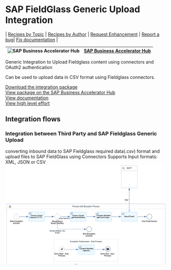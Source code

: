 # SAP FieldGlass Generic Upload Integration 

\| [Recipes by Topic](../../readme.md ) \| [Recipes by Author](../../author.md ) \| [Request Enhancement](https://github.com/SAP-samples/cloud-integration-flow/issues/new?assignees=&labels=Recipe%20Fix,enhancement&template=recipe-request.md&title=Improve%20SAP%20FieldGlass%20Generic%20Upload%20Integration) \| [Report a bug](https://github.com/SAP-samples/cloud-integration-flow/issues/new?assignees=&labels=Recipe%20Fix,bug&template=bug_report.md&title=Issue%20with%20SAP%20FieldGlass%20Generic%20Upload%20Integration)\| [Fix documentation](https://github.com/SAP-samples/cloud-integration-flow/issues/new?assignees=&labels=Recipe%20Fix,documentation&template=bug_report.md&title=Docu%20fix%20SAP%20FieldGlass%20Generic%20Upload%20Integration) \| 

 ![SAP Business Accelerator Hub](https://github.com/SAPAPIBusinessHub.png?size=50 ) | [SAP Business Accelerator Hub](https://api.sap.com/allcommunity) | 
 ----|----| 

Generic Integration to Upload Fieldglass content using connectors and OAuth2 authentication

<p>Can be used to upload data in CSV format using Fieldglass connectors.</p>

[Download the integration package](SAPFieldGlassGenericUploadIntegration.zip)\
[View package on the SAP Business Accelerator Hub](https://api.sap.com/package/SAPFieldGlassGenericUploadIntegration)\
[View documentation](SAPFieldGlassGenericUploadIntegration.pdf)\
[View high level effort](effort.md)
## Integration flows
### Integration between Third Party and SAP Fieldglass Generic Upload 
converting inbound data to SAP Fieldglass required data(.csv) format and upload files to SAP FieldGlass using Connectors
Supports Input formats: XML, JSON or CSV \
 ![input-image](Integration_between_Third_Party_and_SAP_Fieldglass_Generic_Upload.png)